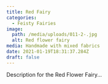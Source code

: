 ```yaml
---
title: Red Fairy
categories:
  - Feisty Fairies
image:
  path: /media/uploads/011-2-.jpg
  alt: Red flower fairy
media: Handmade with mixed fabrics
date: 2021-01-19T18:31:37.284Z
draft: false
---
```

Description for the Red Flower Fairy...

